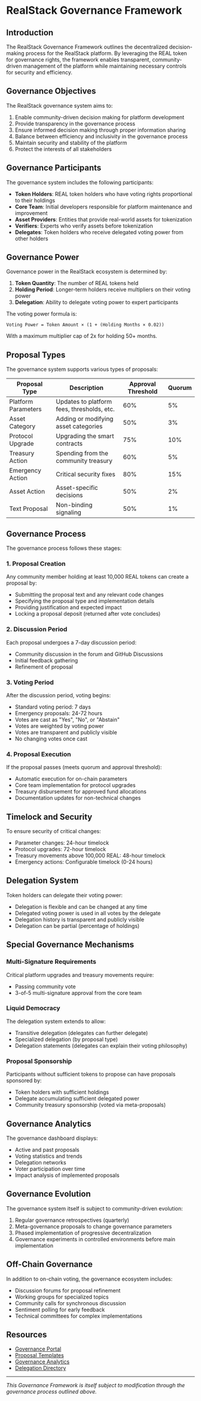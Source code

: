 # RealStack Governance Framework

## Introduction

The RealStack Governance Framework outlines the decentralized decision-making process for the RealStack platform. By leveraging the REAL token for governance rights, the framework enables transparent, community-driven management of the platform while maintaining necessary controls for security and efficiency.

## Governance Objectives

The RealStack governance system aims to:

1. Enable community-driven decision making for platform development
2. Provide transparency in the governance process
3. Ensure informed decision making through proper information sharing
4. Balance between efficiency and inclusivity in the governance process
5. Maintain security and stability of the platform
6. Protect the interests of all stakeholders

## Governance Participants

The governance system includes the following participants:

- **Token Holders**: REAL token holders who have voting rights proportional to their holdings
- **Core Team**: Initial developers responsible for platform maintenance and improvement
- **Asset Providers**: Entities that provide real-world assets for tokenization
- **Verifiers**: Experts who verify assets before tokenization
- **Delegates**: Token holders who receive delegated voting power from other holders

## Governance Power

Governance power in the RealStack ecosystem is determined by:

1. **Token Quantity**: The number of REAL tokens held
2. **Holding Period**: Longer-term holders receive multipliers on their voting power
3. **Delegation**: Ability to delegate voting power to expert participants

The voting power formula is:

```
Voting Power = Token Amount × (1 + (Holding Months × 0.02))
```

With a maximum multiplier cap of 2x for holding 50+ months.

## Proposal Types

The governance system supports various types of proposals:

| Proposal Type | Description | Approval Threshold | Quorum |
|---------------|-------------|-------------------|--------|
| Platform Parameters | Updates to platform fees, thresholds, etc. | 60% | 5% |
| Asset Category | Adding or modifying asset categories | 50% | 3% |
| Protocol Upgrade | Upgrading the smart contracts | 75% | 10% |
| Treasury Action | Spending from the community treasury | 60% | 5% |
| Emergency Action | Critical security fixes | 80% | 15% |
| Asset Action | Asset-specific decisions | 50% | 2% |
| Text Proposal | Non-binding signaling | 50% | 1% |

## Governance Process

The governance process follows these stages:

### 1. Proposal Creation

Any community member holding at least 10,000 REAL tokens can create a proposal by:

- Submitting the proposal text and any relevant code changes
- Specifying the proposal type and implementation details
- Providing justification and expected impact
- Locking a proposal deposit (returned after vote concludes)

### 2. Discussion Period

Each proposal undergoes a 7-day discussion period:

- Community discussion in the forum and GitHub Discussions
- Initial feedback gathering
- Refinement of proposal

### 3. Voting Period

After the discussion period, voting begins:

- Standard voting period: 7 days
- Emergency proposals: 24-72 hours
- Votes are cast as "Yes", "No", or "Abstain"
- Votes are weighted by voting power
- Votes are transparent and publicly visible
- No changing votes once cast

### 4. Proposal Execution

If the proposal passes (meets quorum and approval threshold):

- Automatic execution for on-chain parameters
- Core team implementation for protocol upgrades
- Treasury disbursement for approved fund allocations
- Documentation updates for non-technical changes

## Timelock and Security

To ensure security of critical changes:

- Parameter changes: 24-hour timelock
- Protocol upgrades: 72-hour timelock
- Treasury movements above 100,000 REAL: 48-hour timelock
- Emergency actions: Configurable timelock (0-24 hours)

## Delegation System

Token holders can delegate their voting power:

- Delegation is flexible and can be changed at any time
- Delegated voting power is used in all votes by the delegate
- Delegation history is transparent and publicly visible
- Delegation can be partial (percentage of holdings)

## Special Governance Mechanisms

### Multi-Signature Requirements

Critical platform upgrades and treasury movements require:
- Passing community vote
- 3-of-5 multi-signature approval from the core team

### Liquid Democracy

The delegation system extends to allow:
- Transitive delegation (delegates can further delegate)
- Specialized delegation (by proposal type)
- Delegation statements (delegates can explain their voting philosophy)

### Proposal Sponsorship

Participants without sufficient tokens to propose can have proposals sponsored by:
- Token holders with sufficient holdings
- Delegate accumulating sufficient delegated power
- Community treasury sponsorship (voted via meta-proposals)

## Governance Analytics

The governance dashboard displays:

- Active and past proposals
- Voting statistics and trends
- Delegation networks
- Voter participation over time
- Impact analysis of implemented proposals

## Governance Evolution

The governance system itself is subject to community-driven evolution:

1. Regular governance retrospectives (quarterly)
2. Meta-governance proposals to change governance parameters
3. Phased implementation of progressive decentralization
4. Governance experiments in controlled environments before main implementation

## Off-Chain Governance

In addition to on-chain voting, the governance ecosystem includes:

- Discussion forums for proposal refinement
- Working groups for specialized topics
- Community calls for synchronous discussion
- Sentiment polling for early feedback
- Technical committees for complex implementations

## Resources

- [Governance Portal](https://governance.realstack.xyz/)
- [Proposal Templates](https://docs.realstack.xyz/governance/templates)
- [Governance Analytics](https://analytics.realstack.xyz/governance)
- [Delegation Directory](https://governance.realstack.xyz/delegates)

---

*This Governance Framework is itself subject to modification through the governance process outlined above.* 